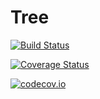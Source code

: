 # Tree

[![Build Status](https://travis-ci.org/cormullion/Tree.jl.svg?branch=master)](https://travis-ci.org/cormullion/Tree.jl)

[![Coverage Status](https://coveralls.io/repos/cormullion/Tree.jl/badge.svg?branch=master&service=github)](https://coveralls.io/github/cormullion/Tree.jl?branch=master)

[![codecov.io](http://codecov.io/github/cormullion/Tree.jl/coverage.svg?branch=master)](http://codecov.io/github/cormullion/Tree.jl?branch=master)
